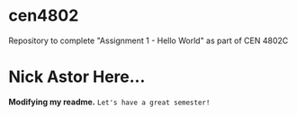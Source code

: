 # cen4802
Repository to complete "Assignment 1 - Hello World" as part of CEN 4802C

# Nick Astor Here...
**Modifying my readme.**
`Let's have a great semester!`
